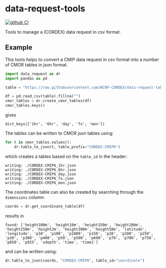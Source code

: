 # data-request-tools

[![github CI](https://github.com/WCRP-CORDEX/data-request-tools/actions/workflows/ci.yaml/badge.svg)](https://github.com/WCRP-CORDEX/data-request-tools/actions/workflows/ci.yaml)

Tools to manage a (CORDEX) data request in csv format.

## Example

This tools helps to convert a CMIP data request in csv format into a number of CMOR tables in json format.

```python
import data_request as dr
import pandas as pd

table = "https://raw.githubusercontent.com/WCRP-CORDEX/data-request-table/main/CORDEX-CMIP6/data-request.csv"

df = pd.read_csv(table).fillna("")
cmor_tables = dr.create_cmor_tables(df)
cmor_tables.keys()
```
gives
```
dict_keys(['1hr', '6hr', 'day', 'fx', 'mon'])
```
The tables can be written to CMOR json tables using:
```python
for t in cmor_tables.values():
    dr.table_to_json(t, table_prefix="CORDEX-CMIP6")
```
which creates a tables based on the `table_id` in the header:
```
writing: ./CORDEX-CMIP6_1hr.json
writing: ./CORDEX-CMIP6_6hr.json
writing: ./CORDEX-CMIP6_day.json
writing: ./CORDEX-CMIP6_fx.json
writing: ./CORDEX-CMIP6_mon.json
```
The coordinates table can also be created by searching through the `dimensions` column:
```python
coords = dr.get_coordinate_table(df)
```
results in
```
found: ['height100m', 'height10m', 'height150m', 'height200m', 'height250m', 'height2m', 'height300m', 'height50m', 'latitude', 'longitude', 'p10', 'p100', 'p1000', 'p150', 'p20', 'p200', 'p250', 'p30', 'p300', 'p400', 'p50', 'p500', 'p600', 'p70', 'p700', 'p750', 'p850', 'p925', 'sdepth', 'time', 'time1']
```
and can be written using:
```python
dr.table_to_json(coords, "CORDEX-CMIP6", table_id="coordinate")
```
